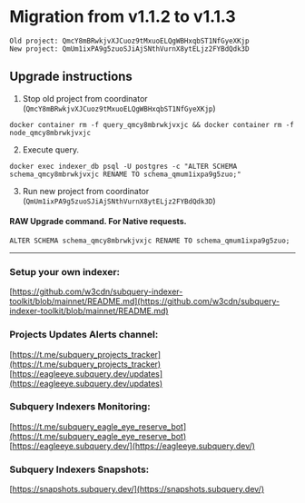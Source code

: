 # Migration from v1.1.2 to v1.1.3
```
Old project: QmcY8mBRwkjvXJCuoz9tMxuoELQgWBHxqbST1NfGyeXKjp
New project: QmUm1ixPA9g5zuoSJiAjSNthVurnX8ytELjz2FYBdQdk3D
```


## Upgrade instructions
 1) Stop old project from coordinator (`QmcY8mBRwkjvXJCuoz9tMxuoELQgWBHxqbST1NfGyeXKjp`)

```
docker container rm -f query_qmcy8mbrwkjvxjc && docker container rm -f node_qmcy8mbrwkjvxjc
```

 2) Execute query.

```
docker exec indexer_db psql -U postgres -c "ALTER SCHEMA schema_qmcy8mbrwkjvxjc RENAME TO schema_qmum1ixpa9g5zuo;"

```

 3) Run new project from coordinator (`QmUm1ixPA9g5zuoSJiAjSNthVurnX8ytELjz2FYBdQdk3D`)

#### RAW Upgrade command. For Native requests.
`ALTER SCHEMA schema_qmcy8mbrwkjvxjc RENAME TO schema_qmum1ixpa9g5zuo;`


___
### Setup your own indexer:

[https://github.com/w3cdn/subquery-indexer-toolkit/blob/mainnet/README.md](https://github.com/w3cdn/subquery-indexer-toolkit/blob/mainnet/README.md)

### Projects Updates Alerts channel:

[https://t.me/subquery_projects_tracker](https://t.me/subquery_projects_tracker) [https://eagleeye.subquery.dev/updates](https://eagleeye.subquery.dev/updates)

### Subquery Indexers Monitoring:

[https://t.me/subquery_eagle_eye_reserve_bot](https://t.me/subquery_eagle_eye_reserve_bot) [https://eagleeye.subquery.dev/](https://eagleeye.subquery.dev/)


### Subquery Indexers Snapshots:

[https://snapshots.subquery.dev/](https://snapshots.subquery.dev/)
